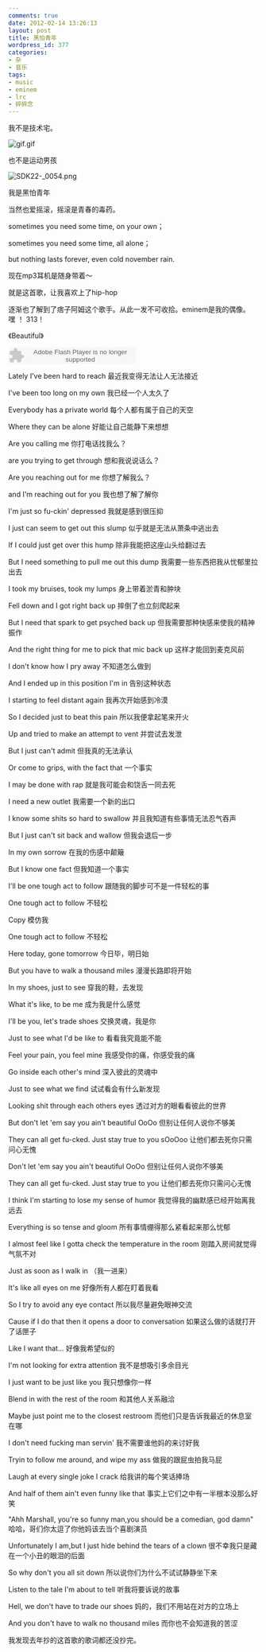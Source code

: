 ```yaml
---
comments: true
date: 2012-02-14 13:26:13
layout: post
title: 黑怕青年
wordpress_id: 377
categories:
- 杂
- 音乐
tags:
- music
- eminem
- lrc
- 碎碎念
---
```


我不是技术宅。

![gif.gif](https://f.xavierskip.com:42049/i/adc6b8520ee6ec3a4db774735ab49fe7b081b119f62ee64895ac702cd05ca3a6.gif)

也不是运动男孩

![SDK22-_0054.png](https://f.xavierskip.com:42049/i/34d1bebf9f7e35c2bcd3aefd9baa47d26d4fc5d6ae0bff021066001d7762c716.png)

我是黑怕青年





当然也爱摇滚，摇滚是青春的毒药。



sometimes you need some time, on your own；




sometimes you need some time, all alone；




but nothing lasts forever, even cold november rain.


现在mp3耳机是随身带着～








就是这首歌，让我喜欢上了hip-hop

逐渐也了解到了痞子阿姆这个歌手。从此一发不可收拾。eminem是我的偶像。 嘿 ！ 313！










《Beautiful》


<embed src="http://www.xiami.com/widget/0_3661925/singlePlayer.swf" type="application/x-shockwave-flash" width="257" height="33" wmode="transparent"></embed>



Lately I've been hard to reach 最近我变得无法让人无法接近

I've been too long on my own 我已经一个人太久了

Everybody has a private world 每个人都有属于自己的天空

Where they can be alone 好能让自己能静下来想想

Are you calling me 你打电话找我么？

are you trying to get through 想和我说说话么？

Are you reaching out for me 你想了解我么？

and I'm reaching out for you 我也想了解了解你

I'm just so fu-ckin' depressed 我就是感到很压抑

I just can seem to get out this slump 似乎就是无法从萧条中逃出去

If I could just get over this hump 除非我能把这座山头给翻过去

But I need something to pull me out this dump 我需要一些东西把我从忧郁里拉出去

I took my bruises, took my lumps 身上带着淤青和肿块

Fell down and I got right back up 摔倒了也立刻爬起来

But I need that spark to get psyched back up 但我需要那种快感来使我的精神振作

And the right thing for me to pick that mic back up 这样才能回到麦克风前

I don't know how I pry away 不知道怎么做到

And I ended up in this position I'm in 告别这种状态

I starting to feel distant again 我再次开始感到冷漠

So I decided just to beat this pain 所以我便拿起笔来开火

Up and tried to make an attempt to vent 并尝试去发泄

But I just can't admit 但我真的无法承认

Or come to grips, with the fact that 一个事实

I may be done with rap 就是我可能会和饶舌一同去死

I need a new outlet 我需要一个新的出口

I know some shits so hard to swallow 并且我知道有些事情无法忍气吞声

But I just can't sit back and wallow 但我会退后一步

In my own sorrow 在我的伤感中颠簸

But I know one fact 但我知道一个事实

I'll be one tough act to follow 跟随我的脚步可不是一件轻松的事

One tough act to follow 不轻松

Copy 模仿我

One tough act to follow 不轻松

Here today, gone tomorrow 今日毕，明日始

But you have to walk a thousand miles 漫漫长路即将开始

In my shoes, just to see 穿我的鞋，去发现

What it's like, to be me 成为我是什么感觉

I'll be you, let's trade shoes 交换灵魂，我是你

Just to see what I'd be like to 看看我究竟能不能

Feel your pain, you feel mine 我感受你的痛，你感受我的痛

Go inside each other's mind 深入彼此的灵魂中

Just to see what we find 试试看会有什么新发现

Looking shit through each others eyes 透过对方的眼看看彼此的世界

But don't let 'em say you ain't beautiful OoOo 但别让任何人说你不够美

They can all get fu-cked. Just stay true to you sOoOoo 让他们都去死你只需问心无愧

Don't let 'em say you ain't beautiful OoOo 但别让任何人说你不够美

They can all get fu-cked. Just stay true to you 让他们都去死你只需问心无愧

I think I'm starting to lose my sense of humor 我觉得我的幽默感已经开始离我远去

Everything is so tense and gloom 所有事情绷得那么紧看起来那么忧郁

I almost feel like I gotta check the temperature in the room 刚踏入房间就觉得气氛不对

Just as soon as I walk in （我一进来）

It's like all eyes on me 好像所有人都在盯着我看

So I try to avoid any eye contact 所以我尽量避免眼神交流

Cause if I do that then it opens a door to conversation 如果这么做的话就打开了话匣子

Like I want that... 好像我希望似的

I'm not looking for extra attention 我不是想吸引多余目光

I just want to be just like you 我只想像你一样

Blend in with the rest of the room 和其他人关系融洽

Maybe just point me to the closest restroom 而他们只是告诉我最近的休息室在哪

I don't need fucking man servin' 我不需要谁他妈的来讨好我

Tryin to follow me around, and wipe my ass 做我的跟屁虫拍我马屁

Laugh at every single joke I crack 给我讲的每个笑话捧场

And half of them ain't even funny like that 事实上它们之中有一半根本没那么好笑

"Ahh Marshall, you're so funny man,you should be a comedian, god damn" 哈哈，哥们你太逗了你他妈该去当个喜剧演员

Unfortunately I am,but I just hide behind the tears of a clown 很不幸我只是藏在一个小丑的眼泪的后面

So why don't you all sit down 所以说你们为什么不试试静静坐下来

Listen to the tale I'm about to tell 听我将要诉说的故事

Hell, we don't have to trade our shoes 妈的，我们不用站在对方的立场上

And you don't have to walk no thousand miles 而你也不会知道我的苦涩



我发现去年抄的这首歌的歌词都还没抄完。
